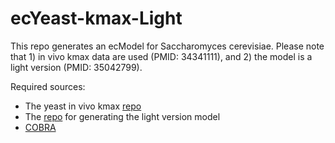 # ecYeast-kmax-Light
This repo generates an ecModel for Saccharomyces cerevisiae. Please note that 1) in vivo kmax data are used (PMID: 34341111), and 2) the model is a light version (PMID: 35042799).

Required sources:
* The yeast in vivo kmax [repo](https://github.com/SysBioChalmers/Yeast_kapp)
* The [repo](https://github.com/SysBioChalmers/Amino_acid) for generating the light version model
* [COBRA](https://github.com/opencobra/cobratoolbox)